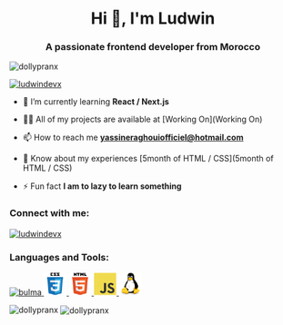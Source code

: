 <h1 align="center">Hi 👋, I'm Ludwin</h1>
<h3 align="center">A passionate frontend developer from Morocco</h3>

<p align="left"> <img src="https://komarev.com/ghpvc/?username=dollypranx&label=Profile%20views&color=0e75b6&style=flat" alt="dollypranx" /> </p>

<p align="left"> <a href="https://twitter.com/ludwindevx" target="blank"><img src="https://img.shields.io/twitter/follow/ludwindevx?logo=twitter&style=for-the-badge" alt="ludwindevx" /></a> </p>

- 🌱 I’m currently learning **React / Next.js**

- 👨‍💻 All of my projects are available at [Working On](Working On)

- 📫 How to reach me **yassineraghouiofficiel@hotmail.com**

- 📄 Know about my experiences [5month of HTML / CSS](5month of HTML / CSS)

- ⚡ Fun fact **I am to lazy to learn something**

<h3 align="left">Connect with me:</h3>
<p align="left">
<a href="https://twitter.com/ludwindevx" target="blank"><img align="center" src="https://raw.githubusercontent.com/rahuldkjain/github-profile-readme-generator/master/src/images/icons/Social/twitter.svg" alt="ludwindevx" height="30" width="40" /></a>
</p>

<h3 align="left">Languages and Tools:</h3>
<p align="left"> <a href="https://bulma.io/" target="_blank" rel="noreferrer"> <img src="https://raw.githubusercontent.com/gilbarbara/logos/804dc257b59e144eaca5bc6ffd16949752c6f789/logos/bulma.svg" alt="bulma" width="40" height="40"/> </a> <a href="https://www.w3schools.com/css/" target="_blank" rel="noreferrer"> <img src="https://raw.githubusercontent.com/devicons/devicon/master/icons/css3/css3-original-wordmark.svg" alt="css3" width="40" height="40"/> </a> <a href="https://www.w3.org/html/" target="_blank" rel="noreferrer"> <img src="https://raw.githubusercontent.com/devicons/devicon/master/icons/html5/html5-original-wordmark.svg" alt="html5" width="40" height="40"/> </a> <a href="https://developer.mozilla.org/en-US/docs/Web/JavaScript" target="_blank" rel="noreferrer"> <img src="https://raw.githubusercontent.com/devicons/devicon/master/icons/javascript/javascript-original.svg" alt="javascript" width="40" height="40"/> </a> <a href="https://www.linux.org/" target="_blank" rel="noreferrer"> <img src="https://raw.githubusercontent.com/devicons/devicon/master/icons/linux/linux-original.svg" alt="linux" width="40" height="40"/> </a> </p>

<p><img align="left" src="https://github-readme-stats.vercel.app/api/top-langs?username=dollypranx&show_icons=true&locale=en&layout=compact" alt="dollypranx" /></p>

<p>&nbsp;<img align="center" src="https://github-readme-stats.vercel.app/api?username=dollypranx&show_icons=true&locale=en" alt="dollypranx" /></p>
